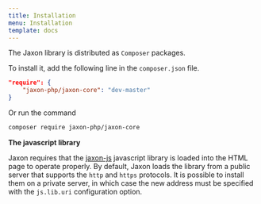 ```yaml
---
title: Installation
menu: Installation
template: docs
---
```


The Jaxon library is distributed as `Composer` packages.

To install it, add the following line in the `composer.json` file.
```json
"require": {
    "jaxon-php/jaxon-core": "dev-master"
}
```

Or run the command
```bash
composer require jaxon-php/jaxon-core
```

**The javascript library**

Jaxon requires that the [jaxon-js](https://github.com/jaxon-php/jaxon-js) javascript library is loaded into the HTML page to operate properly.
By default, Jaxon loads the library from a public server that supports the `http` and `https` protocols.
It is possible to install them on a private server, in which case the new address must be specified with the `js.lib.uri` configuration option.
